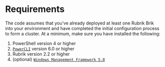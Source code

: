 Requirements
========================

The code assumes that you've already deployed at least one Rubrik Brik into your environment and have completed the initial configuration process to form a cluster. At a minimum, make sure you have installed the following:

1. PowerShell version 4 or higher
1. [`PowerCLI`](http://www.vmware.com/go/powercli) version 6.0 or higher
1. Rubrik version 2.2 or higher
1. (optional) [`Windows Management Framework 5.0`](https://www.microsoft.com/en-us/download/details.aspx?id=50395)
